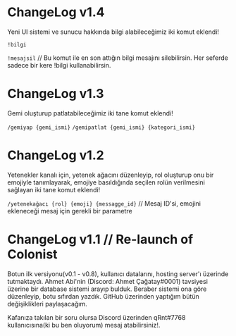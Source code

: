 # ChangeLog v1.4

Yeni UI sistemi ve sunucu hakkında bilgi alabileceğimiz iki komut eklendi!

`!bilgi`

`!mesajsil`  // Bu komut ile en son attığın bilgi mesajını silebilirsin. Her seferde sadece bir kere !bilgi kullanabilirsin.

# ChangeLog v1.3
 
Gemi oluşturup patlatabileceğimiz iki tane komut eklendi!

`/gemiyap {gemi_ismi}`
`/gemipatlat {gemi_ismi} {kategori_ismi}`

# ChangeLog v1.2

Yetenekler kanalı için, yetenek ağacını düzenleyip, rol oluşturup onu bir emojiyle tanımlayarak, 
emojiye basıldığında seçilen rolün verilmesini sağlayan iki tane komut eklendi!

`/yetenekağacı {rol} {emoji} {messagge_id}` // Mesaj ID'si, emojini ekleneceği mesaj için gerekli bir parametre

# ChangeLog v1.1 // Re-launch of Colonist


Botun ilk versiyonu(v0.1 - v0.8), kullanıcı datalarını, hosting server'ı üzerinde tutmaktaydı.
Ahmet Abi'nin (Discord: Ahmet Çağatay#0001) tavsiyesi üzerine bir database sistemi arayıp bulduk.
Beraber sistemi ona göre düzenleyip, botu sıfırdan yazdık. GitHub üzerinden yaptığım bütün 
değişiklikleri paylaşacağım. 

Kafanıza takılan bir soru olursa Discord üzerinden qRnt#7768 kullanıcısına(ki bu ben oluyorum)
mesaj atabilirsiniz!.
